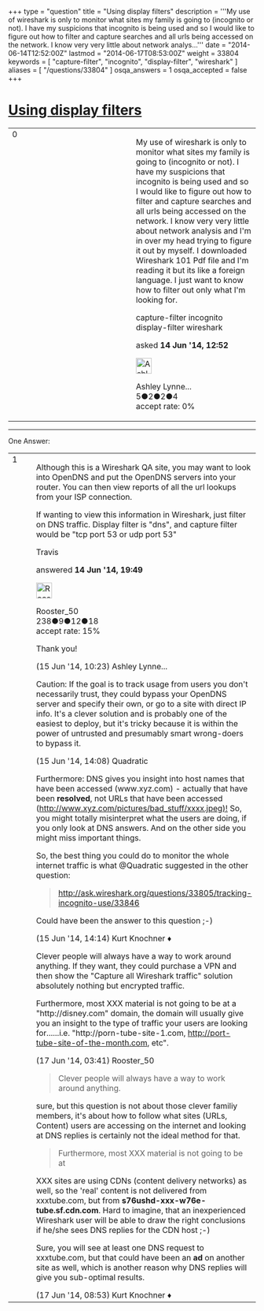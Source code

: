 +++
type = "question"
title = "Using display filters"
description = '''My use of wireshark is only to monitor what sites my family is going to (incognito or not). I have my suspicions that incognito is being used and so I would like to figure out how to filter and capture searches and all urls being accessed on the network.  I know very very little about network analys...'''
date = "2014-06-14T12:52:00Z"
lastmod = "2014-06-17T08:53:00Z"
weight = 33804
keywords = [ "capture-filter", "incognito", "display-filter", "wireshark" ]
aliases = [ "/questions/33804" ]
osqa_answers = 1
osqa_accepted = false
+++

<div class="headNormal">

# [Using display filters](/questions/33804/using-display-filters)

</div>

<div id="main-body">

<div id="askform">

<table id="question-table" style="width:100%;"><colgroup><col style="width: 50%" /><col style="width: 50%" /></colgroup><tbody><tr class="odd"><td style="width: 30px; vertical-align: top"><div class="vote-buttons"><span id="post-33804-upvote" class="ajax-command post-vote up" rel="nofollow" title="I like this post (click again to cancel)"> </span><div id="post-33804-score" class="post-score" title="current number of votes">0</div><span id="post-33804-downvote" class="ajax-command post-vote down" rel="nofollow" title="I dont like this post (click again to cancel)"> </span> <span id="favorite-mark" class="ajax-command favorite-mark" rel="nofollow" title="mark/unmark this question as favorite (click again to cancel)"> </span><div id="favorite-count" class="favorite-count"></div></div></td><td><div id="item-right"><div class="question-body"><p>My use of wireshark is only to monitor what sites my family is going to (incognito or not). I have my suspicions that incognito is being used and so I would like to figure out how to filter and capture searches and all urls being accessed on the network. I know very very little about network analysis and I'm in over my head trying to figure it out by myself. I downloaded Wireshark 101 Pdf file and I'm reading it but its like a foreign language. I just want to know how to filter out only what I'm looking for.</p></div><div id="question-tags" class="tags-container tags"><span class="post-tag tag-link-capture-filter" rel="tag" title="see questions tagged &#39;capture-filter&#39;">capture-filter</span> <span class="post-tag tag-link-incognito" rel="tag" title="see questions tagged &#39;incognito&#39;">incognito</span> <span class="post-tag tag-link-display-filter" rel="tag" title="see questions tagged &#39;display-filter&#39;">display-filter</span> <span class="post-tag tag-link-wireshark" rel="tag" title="see questions tagged &#39;wireshark&#39;">wireshark</span></div><div id="question-controls" class="post-controls"></div><div class="post-update-info-container"><div class="post-update-info post-update-info-user"><p>asked <strong>14 Jun '14, 12:52</strong></p><img src="https://secure.gravatar.com/avatar/e6c607c6aa62572ae069de9e6f4b64c6?s=32&amp;d=identicon&amp;r=g" class="gravatar" width="32" height="32" alt="Ashley%20Lynne%20Torgerson&#39;s gravatar image" /><p><span>Ashley Lynne...</span><br />
<span class="score" title="5 reputation points">5</span><span title="2 badges"><span class="badge1">●</span><span class="badgecount">2</span></span><span title="2 badges"><span class="silver">●</span><span class="badgecount">2</span></span><span title="4 badges"><span class="bronze">●</span><span class="badgecount">4</span></span><br />
<span class="accept_rate" title="Rate of the user&#39;s accepted answers">accept rate:</span> <span title="Ashley Lynne Torgerson has no accepted answers">0%</span></p></div></div><div id="comments-container-33804" class="comments-container"></div><div id="comment-tools-33804" class="comment-tools"></div><div class="clear"></div><div id="comment-33804-form-container" class="comment-form-container"></div><div class="clear"></div></div></td></tr></tbody></table>

------------------------------------------------------------------------

<div class="tabBar">

<span id="sort-top"></span>

<div class="headQuestions">

One Answer:

</div>

</div>

<span id="33810"></span>

<div id="answer-container-33810" class="answer">

<table style="width:100%;"><colgroup><col style="width: 50%" /><col style="width: 50%" /></colgroup><tbody><tr class="odd"><td style="width: 30px; vertical-align: top"><div class="vote-buttons"><span id="post-33810-upvote" class="ajax-command post-vote up" rel="nofollow" title="I like this post (click again to cancel)"> </span><div id="post-33810-score" class="post-score" title="current number of votes">1</div><span id="post-33810-downvote" class="ajax-command post-vote down" rel="nofollow" title="I dont like this post (click again to cancel)"> </span></div></td><td><div class="item-right"><div class="answer-body"><p>Although this is a Wireshark QA site, you may want to look into OpenDNS and put the OpenDNS servers into your router. You can then view reports of all the url lookups from your ISP connection.</p><p>If wanting to view this information in Wireshark, just filter on DNS traffic. Display filter is "dns", and capture filter would be "tcp port 53 or udp port 53"</p><p>Travis</p></div><div class="answer-controls post-controls"></div><div class="post-update-info-container"><div class="post-update-info post-update-info-user"><p>answered <strong>14 Jun '14, 19:49</strong></p><img src="https://secure.gravatar.com/avatar/bb79e0c62df46ecf47cc004a0a2d3cbc?s=32&amp;d=identicon&amp;r=g" class="gravatar" width="32" height="32" alt="Rooster_50&#39;s gravatar image" /><p><span>Rooster_50</span><br />
<span class="score" title="238 reputation points">238</span><span title="9 badges"><span class="badge1">●</span><span class="badgecount">9</span></span><span title="12 badges"><span class="silver">●</span><span class="badgecount">12</span></span><span title="18 badges"><span class="bronze">●</span><span class="badgecount">18</span></span><br />
<span class="accept_rate" title="Rate of the user&#39;s accepted answers">accept rate:</span> <span title="Rooster_50 has 5 accepted answers">15%</span></p></div></div><div id="comments-container-33810" class="comments-container"><span id="33837"></span><div id="comment-33837" class="comment"><div id="post-33837-score" class="comment-score"></div><div class="comment-text"><p>Thank you!</p></div><div id="comment-33837-info" class="comment-info"><span class="comment-age">(15 Jun '14, 10:23)</span> <span class="comment-user userinfo">Ashley Lynne...</span></div></div><span id="33847"></span><div id="comment-33847" class="comment"><div id="post-33847-score" class="comment-score"></div><div class="comment-text"><p>Caution: If the goal is to track usage from users you don't necessarily trust, they could bypass your OpenDNS server and specify their own, or go to a site with direct IP info. It's a clever solution and is probably one of the easiest to deploy, but it's tricky because it is within the power of untrusted and presumably smart wrong-doers to bypass it.</p></div><div id="comment-33847-info" class="comment-info"><span class="comment-age">(15 Jun '14, 14:08)</span> <span class="comment-user userinfo">Quadratic</span></div></div><span id="33848"></span><div id="comment-33848" class="comment"><div id="post-33848-score" class="comment-score"></div><div class="comment-text"><p>Furthermore: DNS gives you insight into host names that have been accessed (www.xyz.com) - actually that have been <strong>resolved</strong>, not URLs that have been accessed (<a href="http://www.xyz.com/pictures/bad_stuff/xxxx.jpeg)!">http://www.xyz.com/pictures/bad_stuff/xxxx.jpeg)!</a> So, you might totally misinterpret what the users are doing, if you only look at DNS answers. And on the other side you might miss important things.</p><p>So, the best thing you could do to monitor the whole internet traffic is what <span></span><span>@Quadratic</span> suggested in the other question:</p><blockquote><p><a href="http://ask.wireshark.org/questions/33805/tracking-incognito-use/33846">http://ask.wireshark.org/questions/33805/tracking-incognito-use/33846</a></p></blockquote><p>Could have been the answer to this question ;-)</p></div><div id="comment-33848-info" class="comment-info"><span class="comment-age">(15 Jun '14, 14:14)</span> <span class="comment-user userinfo">Kurt Knochner ♦</span></div></div><span id="33887"></span><div id="comment-33887" class="comment"><div id="post-33887-score" class="comment-score"></div><div class="comment-text"><p>Clever people will always have a way to work around anything. If they want, they could purchase a VPN and then show the "Capture all Wireshark traffic" solution absolutely nothing but encrypted traffic.</p><p>Furthermore, most XXX material is not going to be at a "http://disney.com" domain, the domain will usually give you an insight to the type of traffic your users are looking for......i.e. "http://porn-tube-site-1.com, <a href="http://port-tube-site-of-the-month.com">http://port-tube-site-of-the-month.com</a>, etc".</p></div><div id="comment-33887-info" class="comment-info"><span class="comment-age">(17 Jun '14, 03:41)</span> <span class="comment-user userinfo">Rooster_50</span></div></div><span id="33898"></span><div id="comment-33898" class="comment"><div id="post-33898-score" class="comment-score"></div><div class="comment-text"><blockquote><p>Clever people will always have a way to work around anything.</p></blockquote><p>sure, but this question is not about those clever familiy members, it's about how to follow what sites (URLs, Content) users are accessing on the internet and looking at DNS replies is certainly not the ideal method for that.</p><blockquote><p>Furthermore, most XXX material is not going to be at</p></blockquote><p>XXX sites are using CDNs (content delivery networks) as well, so the 'real' content is not delivered from xxxtube.com, but from <strong>s76ushd-xxx-w76e-tube.sf.cdn.com</strong>. Hard to imagine, that an inexperienced Wireshark user will be able to draw the right conclusions if he/she sees DNS replies for the CDN host ;-)</p><p>Sure, you will see at least one DNS request to xxxtube.com, but that could have been an <strong>ad</strong> on another site as well, which is another reason why DNS replies will give you sub-optimal results.</p></div><div id="comment-33898-info" class="comment-info"><span class="comment-age">(17 Jun '14, 08:53)</span> <span class="comment-user userinfo">Kurt Knochner ♦</span></div></div></div><div id="comment-tools-33810" class="comment-tools"></div><div class="clear"></div><div id="comment-33810-form-container" class="comment-form-container"></div><div class="clear"></div></div></td></tr></tbody></table>

</div>

<div class="paginator-container-left">

</div>

</div>

</div>

